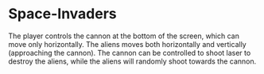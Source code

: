 # Space-Invaders
The player controls the cannon at the bottom of the screen, which can move only horizontally. The aliens moves both horizontally and vertically (approaching the cannon). The cannon can be controlled to shoot laser to destroy the aliens, while the aliens will randomly shoot towards the cannon.
